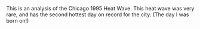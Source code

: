 This is an analysis of the Chicago 1995 Heat Wave. This heat wave was very rare, and has the second hottest day on record for the city. (The day I was born on!)
